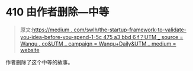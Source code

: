 # 410 由作者删除—中等

> 原文:[https://medium . com/swlh/the-startup-framework-to-validate-you-idea-before-you-spend-1-5c 475 a3 bbd 6 f？UTM _ source = Wanqu . co&UTM _ campaign = Wanqu+Daily&UTM _ medium = website](https://medium.com/swlh/the-startup-framework-to-validate-your-idea-before-you-spend-1-5c475a3bbd6f?utm_source=wanqu.co&utm_campaign=Wanqu+Daily&utm_medium=website)

作者删除了这个中等的故事。